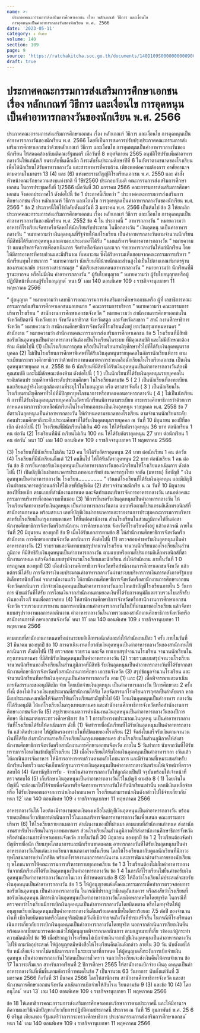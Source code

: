 ```yaml
---
name: >-
  ประกาศคณะกรรมการส่งเสริมการศึกษาเอกชน เรื่อง หลักเกณฑ์ วิธีการ และเงื่อนไข
  การอุดหนุนเป็นค่าอาหารกลางวันของนักเรียน พ.ศ. 2566
date: '2023-05-11'
category: ง พิเศษ
volume: 140
section: 109
page: 9
source: 'https://ratchakitcha.soc.go.th/documents/140D109S0000000000900.pdf'
draft: true
---
```


# ประกาศคณะกรรมการส่งเสริมการศึกษาเอกชน เรื่อง หลักเกณฑ์ วิธีการ และเงื่อนไข การอุดหนุนเป็นค่าอาหารกลางวันของนักเรียน พ.ศ. 2566

ประกาศคณะกรรมการส่งเสริมการศึกษาเอกชน เรื่อง หลักเกณฑ์ วิธีการ และเงื่อนไข การอุดหนุนเป็นค่าอาหารกลางวันของนักเรียน พ.ศ. 2566 โดยที่เป็นการสมควรปรับปรุงประกาศคณะกรรมการส่งเสริมการศึกษาเอกชนว่าด้วยหลักเกณฑ์ วิธีการ และเงื่อนไข การอุดหนุนเป็นค่าอาหารกลางวันของนักเรียน ให้สอดคล้องกับมติคณะรัฐมนตรี เมื่อวันที่ 8 พฤศจิกายน 2565 อนุมัติให้ปรับเพิ่มค่าอาหารกลางวันให้แก่นักเรี ยนระดับชั้นเด็กเล็ก ถึงระดับชั้นประถมศึกษาปีที่ 6 ในอัตราตามขนาดของโรงเรียน เพื่อให้นักเรียนได้รับอาหารกลางวัน และสารอาหารที่ครบถ้วน เพียงพอต่อความต้องการ อาศัยอานาจตามความในมาตรา 13 (4) และ (6) แห่งพระราชบัญญัติโรงเรียนเอกชน พ.ศ. 2550 และ คำสั่งหัวหน้าคณะรักษาความสงบแห่งชาติ ที่ 19/2560 ประกอบกับมติ คณะกรรมการส่งเสริมการศึกษาเอกชน ในการประชุมครั้งที่ 1/2566 เมื่อวันที่ 30 มกราคม 2566 คณะกรรมการส่งเสริมการศึกษาเอกชน จึงออกประกาศไว้ ดังต่อไปนี้ ข้อ 1 ประกาศนี้เรียกว่า “ ประกาศคณะกรรมการส่งเสริมการศึกษาเอกชน เรื่อง หลักเกณฑ์ วิธีการ และเงื่อนไข การอุดหนุนเป็นค่าอาหารกลางวันของนักเรียน พ.ศ. 2566 ” ข้อ 2 ประกาศนี้ให้ใช้บังคับตั้งแต่วันที่ 3 มกราคม พ.ศ. 2566 เป็นต้นไป ข้อ 3 ให้ยกเลิก ประกาศคณะกรรมการส่งเสริมการศึกษาเอกชน เรื่อง หลักเกณฑ์ วิธีการ และเงื่อนไข การอุดหนุนเป็นค่าอาหารกลางวันของนักเรียน พ.ศ. 2552 ข้อ 4 ใน ประกาศนี้ “ อาหารกลางวัน ” หมายความว่า อาหารที่โรงเรียนจัดทาหรือจัดหาให้นักเรียนรับประทาน ในมื้อกลางวัน “ เงินอุดหนุ นเป็นค่าอาหารกลางวัน ” หมายความว่า เงินอุดหนุนที่รัฐจ่ายให้แก่โรงเรียน เป็นค่าอาหารกลางวันตามจำนวนนักเรียนที่มีสิทธิได้รับการอุดหนุนและตามงบประมาณที่ได้รับ “ แผนบริหารจัดการอาหารกลางวัน ” หมายความว่า แผนบริหารจัดการเพื่อดาเนินการ จัดทำหรือจัดหา และแจก จ่ายอาหารกลางวันให้แก่นักเรียน โดยให้มีสารอาหารที่ครบถ้วนและมีปริมาณ ที่เหมาะสม ซึ่งได้รับความเห็นชอบจากคณะกรรมการบริหาร “ นักเรียนทุพโภชนาการ ” หมายความว่า นักเรียนที่มีน้าหนักและส่วนสูงไม่เป็นไปตามเกณฑ์มาตรฐาน ของกรมอนามัย กระทรวงสาธารณสุข “ นักเรียนขาดแคลนอาหารกลางวัน ” หมายความว่า นักเรียนที่มีฐานะยากจน หรือไม่มีเงิน ค่าอาหารกลางวัน “ ผู้รับใบอนุญาต ” หมายความว่า ผู้รับใบอนุญาตหรือผู้ปฏิบัติหน้าที่แทนผู้รับใบอนุญาต ้ หนา 9 ่ เลม 140 ตอนพิเศษ 109 ง ราชกิจจานุเบกษา 11 พฤษภาคม 2566

“ ผู้อนุญาต ” หมายความว่า เลขาธิการคณะกรรมการส่งเสริมการศึกษาเอกชนหรือ ผู้ที่ เลขาธิการคณะกรรมการส่งเสริมการศึกษาเอกชนมอบหมาย “ คณะกรรมการบริหาร ” หมายความว่า คณะกรรมการบริหารโรงเรียน “ สานักงานการศึกษาเอกชนจังหวัด ” หมายความว่า สานักงานการศึกษาเอกชนในจังหวัดปัตตานี จังหวัดยะลา จังหวัดนราธิวาส จังหวัดสตูล และจังหวัดสงขลา “ สานั กงานศึกษาธิการจังหวัด ” หมายความว่า สานักงานศึกษาธิการจังหวัดที่โรงเรียนตั้งอยู่ ยกเว้นกรุงเทพมหานคร “ สำนักงาน ” หมายความว่า สำนักงานคณะกรรมการส่งเสริมการศึกษาเอกชน ข้อ 5 โรงเรียนที่มีสิทธิขอรับเงินอุดหนุนเป็นค่าอาหารกลางวันต้องเป็นโรงเรียนในระบบ ที่มีคุณสมบัติ และไม่มีลักษณะต้องห้าม ดังต่อไปนี้ (1) เป็นโรงเรียนการกุศล หรือเป็นโรงเรียนสามัญศึกษาทั่วไปที่ได้รับเงินอุดหนุนรายบุคคล (2) ไม่เป็นโรงเรียนการศึกษาพิเศษที่ได้รับเงินอุดหนุนรายบุคคลในอัตรานักเรียนพิการ ตามระเบียบกระทรวงศึกษาธิการว่าด้วยกำรกาหนดมาตรการช่วยเหลือนักเรียนในโรงเรียนเอกชน เป็นเงินอุดหนุนรายบุคคล พ.ศ. 2558 ข้อ 6 นักเรียนที่มีสิทธิได้รับเงินอุดหนุนเป็นค่าอาหารกลางวันต้องมีคุณสมบัติ และไม่มีลักษณะต้องห้าม ดังต่อไปนี้ ( 1 ) เป็นนักเรียนที่ได้รับเงินอุดหนุนรายบุคคลในระดับก่อนปร ะถมศึกษาถึงระดับประถมศึกษา ในโรงเรียนตามข้อ 5 ( 2 ) เป็นนักเรียนที่ลงทะเบียนและเรียนอยู่จริงโดยถูกต้องตามที่ระบุไว้ในใบอนุญาต หรือ ตราสารจัดตั้ง ( 3 ) เป็นนักเรียนในโรงเรียนสามัญศึกษาทั่วไปที่มีปัญหาทุพโภชนาการหรือขาดแคลนอาหารกลางวัน ( 4 ) ไม่เป็นนักเรียนพิ การที่ได้รับเงินอุดหนุนรายบุคคลในอัตรานักเรียนพิการตามระเบียบ กระทรวงศึกษาธิการว่าด้วยการกาหนดมาตรการช่วยเหลือนักเรียนในโรงเรียนเอกชนเป็นเงินอุดหนุน รายบุคคล พ.ศ. 2558 ข้อ 7 อัตราเงินอุดหนุนเป็นค่าอาหารกลางวัน ให้กำหนดตามขนาดของโรงเรียน ตามจำนวนนักเรียนระดับก่อนประถมศึกษาถึงระดับประถมศึกษาที่ได้รับเงินอุดหนุนรายบุคคล ณ วันที่ 10 มิถุนายน ของปีที่ขอเบิก ดังต่อไปนี้ (1) โรงเรียนที่มีนักเรียนไม่เกิน 40 คน ให้ได้รับอัตราอุดหนุน 36 บาท ต่อนักเรียน 1 คน ต่อวัน (2) โรงเรียนที่มีนั กเรียนไม่เกิน 100 คน ให้ได้รับอัตราอุดหนุน 27 บาท ต่อนักเรียน 1 คน ต่อวัน ้ หนา 10 ่ เลม 140 ตอนพิเศษ 109 ง ราชกิจจานุเบกษา 11 พฤษภาคม 2566

(3) โรงเรียนที่มีนักเรียนไม่เกิน 120 คน ให้ได้รับอัตราอุดหนุน 24 บาท ต่อนักเรียน 1 คน ต่อวัน (4) โรงเรียนที่มีนักเรียนตั้งแต่ 121 คนขึ้นไป ให้ได้รับอัตราอุดหนุน 22 บาท ต่อนักเรียน 1 คน ต่อวัน ข้อ 8 การยื่นคาขอรับเงินอุดหนุนเป็นค่าอาหารกลางวันของนักเรียนให้โรงเรียนดาเนินการ ดังต่อไปนี้ (1) เปิดบัญชีเงินฝากธนาคารประเภทออมทรัพย์ ธนาคารกรุงไทย จากัด (มหาชน) ชื่อบัญชี “ เงินอุดหนุนเป็นค่าอาหารกลางวัน โรงเรียน................ ” เว้นแต่โรงเรียนที่ได้รับเงินอุดหนุน และมีบัญชีเงินฝากธนาคารอยู่ก่อนแล้วให้ใช้เลขที่บัญชีเดิม (2) สำรวจจำนวนนักเรีย น ณ วันที่ 10 มิถุนายน ของปีที่ขอเบิก ตามแบบที่สำนักงานกาหนด และจัดทำแผนบริหารจัดการอาหารกลางวัน เสนอต่อคณะกรรมการบริหารเพื่อขอความเห็นชอบ (3) วิธีการยื่นขอรับเงินอุดหนุนเป็นค่าอาหารกลางวัน ให้โรงเรียนจัดทาคาขอรับเงินอุดหนุน เป็นค่าอาหารกลางวันตาม แบบหรือตามโปรแกรมอิเล็กทรอนิกส์ที่สานักงานกาหนด พร้อมสาเนา เลขที่บัญชีเงินฝากธนาคารและรายงานการประชุมคณะกรรมการบริหาร สาหรับโรงเรียนในกรุงเทพมหานคร ให้ยื่นต่อสานักงาน ส่วนโรงเรียนในส่วนภูมิภาคให้ยื่นต่อสานักงานศึกษาธิการจังหวัดหรือสานักงาน การศึกษาเอกชน จังหวัดที่โรงเรียนตั้งอยู่ แล้วแต่กรณี ภายในวันที่ 20 มิถุนายน ของทุกปี ข้อ 9 เมื่อได้รับเอกสารตามข้อ 8 ให้สำนักงานศึกษาธิการจังหวัดหรือสำนักงาน การศึกษาเอกชนจังหวัด ดาเนินการ ดังต่อไปนี้ (1) ตรวจสอบคำขอรับเงินอุดหนุนเป็นค่าอาหารกลางวัน (2) รวบรวมและจัดทาแบบสรุปจานวนโรงเรียน จานวนนักเรียนของโรงเรียนในส่วนภูมิภาค ที่มีสิทธิรับเงินอุดหนุนเป็นค่าอาหารกลางวัน ตามแบบหรือตามโปรแกรมอิเล็กทรอนิกส์ที่สานักงานกาหนด แล้วจัดส่งแบบสรุปจำนวนโรงเรียนและนักเรียน ส่งให้สำนักงาน ภายในวันที่ 1 0 กรกฎาคม ของทุกปี (3) เมื่อสำนักงานศึกษาธิการจังหวัดหรือสำนักงานการศึกษาเอกชนจังหวัด แล้วแต่กรณีได้รับ การจัดสรรเงินงบประมาณค่าอาหารกลางวันผ่านระบบบริหารการเงินการคลังภาครัฐแบบอิเล็กทรอนิกส์ใหม่ จากสานักงานแล้ว ให้สานักงานศึกษาธิการจังหวัดหรือสานักงานการศึกษาเอกชนจังหวัดดาเนินการ เบิกจ่ายเงินอุดหนุนเป็นค่าอาหารกลางวันและโอนเข้าบัญชีโรงเรียนภายใน 5 วันทาการ นับแต่วันที่ได้รับ การโอนเงินจากสำนักงานตามยอดเงินที่ได้รับการอนุมัติและรวบรวมใบเสร็จรับเงินของโรงเรี ยนเพื่อตรวจสอบ (4) ให้สานักงานศึกษาธิการจังหวัดหรือสานักงานการศึกษาเอกชนจังหวัด รวบรวมแบบรายงาน ผลการดาเนินงานค่าอาหารกลางวันในปีที่ผ่านมาของโรงเรียน แล้วจัดทาแบบสรุปรายงานผลการดาเนินงาน ค่าอาหารกลางวันในภาพรวมของสานักงานศึกษาธิการจังหวัดหรือสานักงานการศึ กษาเอกชนจังหวัด ้ หนา 11 ่ เลม 140 ตอนพิเศษ 109 ง ราชกิจจานุเบกษา 11 พฤษภาคม 2566

ตามแบบที่สานักงานกาหนดหรือผ่านระบบอิเล็กทรอนิกส์และส่งให้สำนักงานปีละ 1 ครั้ง ภายในวันที่ 31 มีนาคม ของทุกปี ข้อ 10 การดาเนินงานเกี่ยวกับเงินอุดหนุนเป็นค่าอาหารกลางวันของสานักงานให้ดาเนินการ ดังต่อไปนี้ (1) ตรวจสอบ รวบรวม และจัด ทาแบบสรุปจานวนโรงเรียน จานวนนักเรียนในกรุงเทพมหานคร ที่มีสิทธิรับเงินอุดหนุนเป็นค่าอาหารกลางวัน (2) รวบรวมแบบสรุปจานวนโรงเรียน จานวนนักเรียนของโรงเรียนในส่วนภูมิภาคที่มีสิทธิ รับเงินอุดหนุนเป็นค่าอาหารกลางวันที่ได้รับจากสานักงานศึกษาธิการจังหวัดหรือสานักงานการศึกษา เอกชนจังหวัด (3) สรุปข้อมูลจำนวนโรงเรียน และจำนวนนักเรียนที่ขอรับเงินอุดหนุนเป็นค่าอาหารกลางวัน ตาม (1) และ (2) เพื่อพิจารณาและดาเนินการจัดสรรและขออนุมัติเบิก จ่าย โดยเบิกจ่ายเงินอุดหนุน เป็นค่าอาหารกลางวัน ปีการศึกษาละ 2 ครั้ง ทั้งนี้ ต้องไม่เกินวงเงินงบประมาณที่สานักงานได้รับ โดยจัดสรรแก่โรงเรียนการกุศลเป็นลำดับแรก หากมีงบประมาณคงเหลือให้จัดสรรให้แก่โรงเรียนสามัญทั่วไป (4) โอนเงินอุดหนุนเป็นค่าอาหาร กลางวันที่ได้รับอนุมัติ ให้แก่โรงเรียนในกรุงเทพมหานคร และสำนักงานศึกษาธิการจังหวัดหรือสำนักงานการศึกษาเอกชนจังหวัด (5) สรุปรายงานผลการดำเนินงานเงินอุดหนุนเป็นค่าอาหารกลางวันของปีการศึกษา ที่ผ่านมาต่อกระทรวงศึกษาธิการ ข้อ 1 1 การบริหารงบประมาณเงินอุดหนุ นเป็นค่าอาหารกลางวันที่โรงเรียนได้รับให้ดาเนินการ ดังนี้ (1) จัดทำรายชื่อนักเรียนที่ได้รับเงินอุดหนุนเป็นค่าอาหารกลางวัน แล้วติดประกาศ ให้ผู้ปกครองทราบในที่เปิดเผยของโรงเรียน (2) จัดส่งใบเสร็จรับเงินตามจานวนเงินที่ได้รับ ส่งสานักงานสาหรับโรงเรียนในกรุงเทพมหานคร ส่วนโรงเรียนในส่วนภูมิภาคให้ส่งสานักงานศึกษาธิการจังหวัดหรือสานักงานการศึกษาเอกชนจังหวัด ภายใน 5 วันทำการ นับจากวันที่ได้รับทราบการโอนเงินเข้าบัญชีโรงเรียน (3) เมื่อโรงเรียนได้รับโอนเงินอุดหนุนเป็นค่าอาหารกลา งวันแล้วให้ดาเนินการจัดอาหาร ให้มีสารอาหารครบถ้วนตามหลักโภชนาการ และมีจำนวนที่เหมาะสมสำหรับนักเรียนโดยเร็ว และจัดเก็บหลักฐานการจ่ายเงินอุดหนุนเป็นค่าอาหารกลางวันพร้อมให้เจ้าหน้าที่ตรวจสอบได้ (4) จัดทาบัญชีการรับ - จ่ายเงินค่าอาหารกลางวันให้ถูกต้องเป็นปั จจุบันพร้อมให้เจ้าหน้าที่ ตรวจสอบได้ (5) เก็บรักษาเงินอุดหนุนเป็นค่าอาหารกลางวันไว้ในบัญชี ตามข้อ 8 ( 1) โดยเงินในบัญชีนี้ จะต้องนาไปใช้จ่ายเพื่อจัดหาหรือจัดทาอาหารกลางวันให้กับนักเรียนเท่านั้น หากมีเงินเหลือจ่ายหรือ ได้รับเงินดอกผลจากการนำเงินฝากธนาคาร โรงเรียนสามารถนำเงินดังกล่าวไปใช้จ่ายเกี่ยวกับ ้ หนา 12 ่ เลม 140 ตอนพิเศษ 109 ง ราชกิจจานุเบกษา 11 พฤษภาคม 2566

อาหารกลางวันได้ โดยต้องมีรายงานยอดเงินคงเหลือในบัญชีเงินอุดหนุนเป็นค่าอาหารกลางวัน พร้อมรายละเอียดเกี่ยวกับการดำเนินการไว้ในแผนบริหารจัดการอาหารกลางวันเพื่อเสนอ คณะกรรมการบริหาร (6) ให้โรงเรียนรายงานผลการ ดำเนินงานของปีที่ผ่านมา ตามแบบที่สำนักงานกำหนด ส่งสานักงานสาหรับโรงเรียนในกรุงเทพมหานคร ส่วนโรงเรียนในส่วนภูมิภาคให้ส่งสานักงานศึกษาธิการจังหวัด หรือสำนักงานการศึกษาเอกชนจังหวัด ภายในวันที่ 30 มิถุนายน ของทุกปี ข้อ 1 2 โรงเรียนต้องจัดทำบัญชีรายชื่อนัก เรียนทุพโภชนาการและนักเรียนขาดแคลน อาหารกลางวันที่ได้รับเงินอุดหนุนเป็นค่าอาหารกลางวันในแต่ละภาคเรียนจาแนกตามรายชั้นเรียน โดยให้โรงเรียนกากับดูแลนักเรียนที่มีภาวะทุพโภชนาการอย่างใกล้ชิด พร้อมทั้งรายงานผลการดาเนินงาน และการพัฒนาด้านร่างกายของนักเรียนทุ พโภชนาการให้คณะกรรมการบริหารทราบทุกภาคเรียน ข้อ 1 3 โรงเรียนต้องไม่เก็บค่าอาหารกลางวันจากนักเรียนที่ได้รับเงินอุดหนุนเป็นค่าอาหารกลางวัน ข้อ 1 4 ในกรณีที่โรงเรียนไม่ยื่นคำขอรับเงินอุดหนุนเป็นค่าอาหารกลางวันภายในเวลา ที่กำหนดตามข้อ 8 (3) ให้ถือว่าโรงเรียนไม่ประสงค์จะขอรับเงินอุดหนุนเป็นค่าอาหารกลางวัน ข้อ 1 5 ให้ผู้อนุญาตแต่งตั้งคณะกรรมการเพื่อทำการตรวจสอบการขอรับเงินอุดหนุน เป็นค่าอาหารกลางวัน ในกรณีที่ปรากฏว่ามีเหตุอันสมควร หรือสงสัยว่าโรงเรียนที่ขอรับเงินอุดหนุน มีการเบิกเงินอุดหนุนเป็นค่าอาหารกลางวันโดยผิดพลาดหรือโดยทุจริต ในกรณีที่ตรวจพบว่าโรงเรียนมีการเบิกเงินอุดหนุนเป็นค่าอาหารกลางวันโดยผิดพลาด หรือโดยทุจริตให้ผู้อนุญาตเรียกเงินอุดหนุนเป็นค่าอาหารกลางวันคืนพร้อมดอกเบี้ยในอัตราร้อยละ 7.5 ต่อปี ของจำนวนเงินที่ เบิกโดยผิดพลาดหรือโดยทุจริตนับแต่วันที่เบิกจ่ายจนถึงวันที่ชำระเสร็จสิ้น ในกรณีที่โรงเรียนดาเนินการเกี่ยวกับการเบิกเงินอุดหนุนเป็นค่าอาหารกลางวันโดยทุจริต นอกจากดำเนินการเรียกเงินคืนพร้อมดอกเบี้ยตามวรรคสองแล้วให้ผู้อนุญาตพิจารณาดาเนินการ ตามกฎหมายที่เกี่ย วข้องแก่ผู้กระทำความผิดต่อไป ข้อ 16 เมื่อปรากฏว่าโรงเรียนไม่เบิกจ่ายเงินจากบัญชีเงินอุดหนุนเป็นค่าอาหารกลางวันไปใช้ ตามวัตถุประสงค์ ให้ผู้อนุญาตมีหนังสือให้โรงเรียนคืนเงินดังกล่าว ภายใน 30 วัน นับตั้งแต่ได้รับ หนังสือแจ้ง หากไม่ดาเนินการภายในระยะเวลาที่กาหนด ให้ผู้อนุญาตสั่งระงับการเบิกจ่ายเงินอุดหนุน เป็นค่าอาหารกลางวันไว้ก่อนเป็นการชั่วคราว จนกว่าโรงเรียนจะส่งเงินคืนให้ครบจำนวน ข้อ 17 ในวาระเริ่มแรก สาหรับภาคเรียนที่ 2 ปีการศึกษา 2565 ให้สานักงานเบิกจ่าย เงินอุ ดหนุนเป็นค่าอาหารกลางวันที่เพิ่มขึ้นตามอัตราที่กาหนดในข้อ 7 เป็นจานวน 63 วันทาการ นับตั้งแต่วันที่ 3 มกราคม 2566 ถึงวันที่ 31 มีนาคม 2566 โดยให้สานักงาน สานักงานศึกษาธิการจังหวัด และสานักงานการศึกษาเอกชนจังหวัด ดาเนินการเบิกจ่ายให้กับโรงเ รียนตามข้อ 9 (3) และข้อ 10 (4) โดยอนุโลม ้ หนา 13 ่ เลม 140 ตอนพิเศษ 109 ง ราชกิจจานุเบกษา 11 พฤษภาคม 2566

ข้อ 18 ให้เลขาธิการคณะกรรมการส่งเสริมการศึกษาเอกชนรักษาการตามประกาศนี้ และให้มีอานาจตีความและวินิจฉัยปัญหาเกี่ยวกับการปฏิบัติตามประกาศนี้ ประกาศ ณ วันที่ 15 กุมภาพันธ์ พ.ศ. 25 6 6 ตรีนุช เทียนทอง รัฐมนตรีว่าการกระทรวงศึกษาธิการ ประธานกรรมการส่งเสริมการศึกษาเอกชน ้ หนา 14 ่ เลม 140 ตอนพิเศษ 109 ง ราชกิจจานุเบกษา 11 พฤษภาคม 2566

